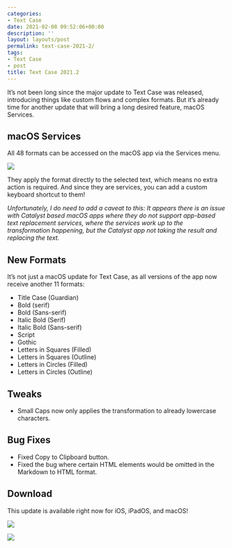 ```yaml
---
categories:
- Text Case
date: 2021-02-08 09:52:06+00:00
description: ''
layout: layouts/post
permalink: text-case-2021-2/
tags:
- Text Case
- post
title: Text Case 2021.2
---
```


It’s not been long since the major update to Text Case was released, introducing things like custom flows and complex formats. But it’s already time for another update that will bring a long desired feature, macOS Services.

## macOS Services

All 48 formats can be accessed on the macOS app via the Services menu.

<img src="https://chrishannah.me/images/2021/02/2021-02-07-16.16.36-1.gif">

They apply the format directly to the selected text, which means no extra action is required. And since they are services, you can add a custom keyboard shortcut to them!

*Unfortunately, I do need to add a caveat to this: It appears there is an issue with Catalyst based macOS apps where they do not support app-based text replacement services, where the services work up to the transformation happening, but the Catalyst app not taking the result and replacing the text.*

## New Formats

It’s not just a macOS update for Text Case, as all versions of the app now receive another 11 formats:

- Title Case (Guardian)
- Bold (serif)
- Bold (Sans-serif)
- Italic Bold (Serif)
- Italic Bold (Sans-serif)
- Script
- Gothic
- Letters in Squares (Filled)
- Letters in Squares (Outline)
- Letters in Circles (Filled)
- Letters in Circles (Outline)

## Tweaks

- Small Caps now only applies the transformation to already lowercase characters.

## Bug Fixes

- Fixed Copy to Clipboard button.
- Fixed the bug where certain HTML elements would be omitted in the Markdown to HTML format.

## Download
This update is available right now for iOS, iPadOS, and macOS!

<a href="https://apps.apple.com/us/app/text-case/id1407730596?uo=4"><img src="https://textcase.app/assets/appstore.png" style="max-height: 60px !important;"/></a>

<a href="https://apps.apple.com/us/app/text-case/id1492174677?ls=1&mt=12"><img src="https://textcase.app/assets/macappstore.png" style="max-height: 60px !important;"/></a>
